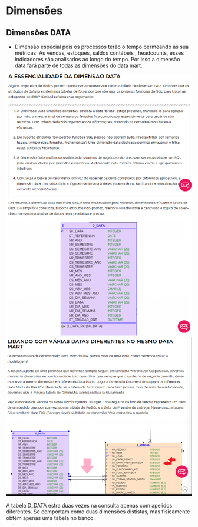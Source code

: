 #   Dimensões

## Dimensões DATA

*   Dimensão especial pois os processos terão o tempo permeando as sua métricas. As vendas, estoques, saldos contábeis , headcounts, esses indicadores são analisados ao longo do tempo. Por isso a dimensão data fará parte de todas as dimensões do data mart.

<img src="./img/essencia.png">
<img src="./img/data.png">
<img src="./img/problema.png">

A tabela D_DATA estra duas vezes na consulta apenas com apelidos diferentes. Se comportam como duas dimensões dististas, mas fisicamente obtém apenas uma tabela no banco.


